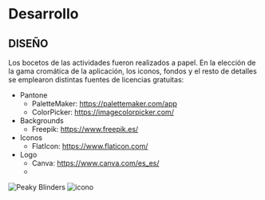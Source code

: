 # Desarrollo

## DISEÑO

Los bocetos de las actividades fueron realizados a papel. En la elección de la gama cromática de la aplicación, los iconos, fondos y el resto de detalles se emplearon distintas fuentes de licencias gratuitas:
  + Pantone
    - PaletteMaker: https://palettemaker.com/app
    - ColorPicker: https://imagecolorpicker.com/
  + Backgrounds
    - Freepik: https://www.freepik.es/
  + Iconos
    - FlatIcon: https://www.flaticon.com/
  + Logo
    - Canva: https://www.canva.com/es_es/
    - 
![Peaky Blinders](https://github.com/AndreaCastroBonilla/integracion-dam/assets/96080740/107efdb3-06bf-4897-9802-ac9c00310e8a)
![icono](https://github.com/AndreaCastroBonilla/integracion-dam/assets/96080740/feaff228-ad20-4d7b-b6fa-d33e924cdf45)
